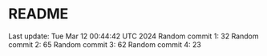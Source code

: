 # README

Last update: Tue Mar 12 00:44:42 UTC 2024
Random commit 1: 32
Random commit 2: 65
Random commit 3: 62
Random commit 4: 23

